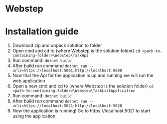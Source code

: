 # Webstep

# Installation guide

1. Download zip and unpack solution to folder
2. Open cmd and cd to (where Webstep is the solution folder) ```cd <path-to-containing-folder>\Webstep\TaskApi```
3. Run command: ```dotnet build```
4. After build run command ```dotnet run --urls=https://localhost:5001;http://localhost:8080```
5. Now that the Api for the application is up and running we will run the web application
6. Open a new cmd and cd to (where Webstep is the solution folder) ```cd <path-to-containing-folder>\Webstep\TaskListApplication```
7. Run command: ```dotnet build```
8. After build run command ```dotnet run --urls=https://localhost:5021;http://localhost:5020```
9. Now the application is running! Go to https://localhost:5021 to start using the application
